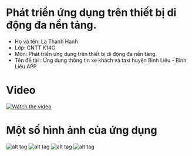 # Phát triển ứng dụng trên thiết bị di động đa nền tảng.
- Họ và tên: La Thanh Hạnh
- Lớp: CNTT K14C
- Môn: Phát triển ứng dụng trên thiết bị di động đa nền tảng.
- Tên đề tài : Ứng dụng thông tin xe khách và taxi huyện Bình Liêu - Bình Liêu APP
# Video
[![Watch the video](https://img.youtube.com/vi/fJ7s7SsU3BQ/maxresdefault.jpg)](https://youtu.be/fJ7s7SsU3BQ)
# Một số hình ảnh của ứng dụng
![alt tag](https://scontent.fhan5-6.fna.fbcdn.net/v/t1.0-9/72195731_1015787845435137_4779516237795295232_n.jpg?_nc_cat=109&_nc_oc=AQlesDDzzy9lKI1mXsNfY3MlipMCT6rPkhHDLjv7d23yrrVeWgrmgm_Ta7bPfrW8l78&_nc_ht=scontent.fhan5-6.fna&oh=361e086961e23a34aac7fc40e2e07149&oe=5E19D05B)
![alt tag](https://scontent.fhan5-6.fna.fbcdn.net/v/t1.0-9/72306941_1015787785435143_5425692585714778112_n.jpg?_nc_cat=109&_nc_oc=AQlRGWl1DOpCLjTdj-Onrz7jCYOgybIH8D2XhE4w7f3inpn2qQOYRCeAlArvnHEDUDg&_nc_ht=scontent.fhan5-6.fna&oh=cc23a78cc68c37343cd4fde0d678b25c&oe=5E18465A)
![alt tag](https://scontent.fhan5-2.fna.fbcdn.net/v/t1.0-9/72466414_1015787788768476_467274454481764352_n.jpg?_nc_cat=102&_nc_oc=AQl-cB-Q1OLJ3ZrDMaG42263BGZFUtS8d5f9QJe79lsi7wlZbbOg3KsFDnJ29Ldsgt8&_nc_ht=scontent.fhan5-2.fna&oh=b958b81e6e1979d9e854381230af6f88&oe=5E2E50BB)
![alt tag](https://scontent.fhan5-6.fna.fbcdn.net/v/t1.0-9/73372255_1015787795435142_5673019991146889216_n.jpg?_nc_cat=110&_nc_oc=AQmJey3BINVqtAo1sbSJdAfXw2WQst94UvMX-4p6M9fIduci94OLJp3YHVXJ011Zrs0&_nc_ht=scontent.fhan5-6.fna&oh=1717eb20313c94f5635106e4ee19f7af&oe=5E656AA3)
